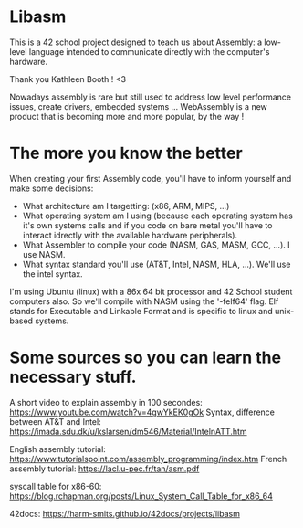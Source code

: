 
# Libasm

This is a 42 school project designed to teach us about Assembly: a low-level language intended to communicate directly with the computer's hardware.

Thank you Kathleen Booth ! <3

Nowadays assembly is rare but still used to address low level performance issues, create drivers, embedded systems ...
WebAssembly is a new product that is becoming more and more popular, by the way !

# The more you know the better

When creating your first Assembly code, you'll have to inform yourself and make some decisions:
- What architecture am I targetting: (x86, ARM, MIPS, ...)
- What operating system am I using (because each operating system has it's own systems calls and if you code on bare metal you'll have to interact idrectly with the available hardware peripherals).
- What Assembler to compile your code (NASM, GAS, MASM, GCC, ...). I use NASM.
- What syntax standard you'll use (AT&T, Intel, NASM, HLA, ...). We'll use the intel syntax.

I'm using Ubuntu (linux) with a 86x 64 bit processor and 42 School student computers also. So we'll compile with NASM using the '-felf64' flag. Elf stands for Executable and Linkable Format and is specific to linux and unix-based systems.

# Some sources so you can learn the necessary stuff.

A short video to explain assembly in 100 secondes: https://www.youtube.com/watch?v=4gwYkEK0gOk
Syntax, difference between AT&T and Intel: https://imada.sdu.dk/u/kslarsen/dm546/Material/IntelnATT.htm

English assembly tutorial: https://www.tutorialspoint.com/assembly_programming/index.htm
French assembly tutorial: https://lacl.u-pec.fr/tan/asm.pdf

syscall table for x86-60: https://blog.rchapman.org/posts/Linux_System_Call_Table_for_x86_64

42docs: https://harm-smits.github.io/42docs/projects/libasm